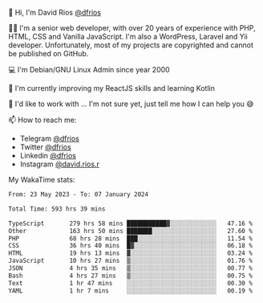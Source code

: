 👋 Hi, I'm David Rios [@dfrios](https://github.com/dfrios)

👨‍💻 I'm a senior web developer, with over 20 years of experience with PHP, HTML, CSS and Vanilla JavaScript. I'm also a WordPress, Laravel and Yii developer. Unfortunately, most of my projects are copyrighted and cannot be published on GitHub.

💻 I'm Debian/GNU Linux Admin since year 2000

🌱 I'm currently improving my ReactJS skills and learning Kotlin

💞️ I'd like to work with ... I'm not sure yet, just tell me how I can help you 😅


📫 How to reach me:
* Telegram [@dfrios](https://t.me/dfrios)
* Twitter [@dfrios](https://twitter.com/dfrios)
* Linkedin [@dfrios](https://linkedin.com/in/dfrios)
* Instagram [@david.rios.r](https://instagram.com/david.rios.r)



My WakaTime stats:
<!--START_SECTION:waka-->

```txt
From: 23 May 2023 - To: 07 January 2024

Total Time: 593 hrs 39 mins

TypeScript       279 hrs 58 mins ███████████▓░░░░░░░░░░░░░   47.16 %
Other            163 hrs 50 mins ███████░░░░░░░░░░░░░░░░░░   27.60 %
PHP              68 hrs 28 mins  ███░░░░░░░░░░░░░░░░░░░░░░   11.54 %
CSS              36 hrs 40 mins  █▓░░░░░░░░░░░░░░░░░░░░░░░   06.18 %
HTML             19 hrs 13 mins  ▓░░░░░░░░░░░░░░░░░░░░░░░░   03.24 %
JavaScript       10 hrs 27 mins  ▒░░░░░░░░░░░░░░░░░░░░░░░░   01.76 %
JSON             4 hrs 35 mins   ▒░░░░░░░░░░░░░░░░░░░░░░░░   00.77 %
Bash             4 hrs 27 mins   ▒░░░░░░░░░░░░░░░░░░░░░░░░   00.75 %
Text             1 hr 47 mins    ░░░░░░░░░░░░░░░░░░░░░░░░░   00.30 %
YAML             1 hr 7 mins     ░░░░░░░░░░░░░░░░░░░░░░░░░   00.19 %
```

<!--END_SECTION:waka-->
